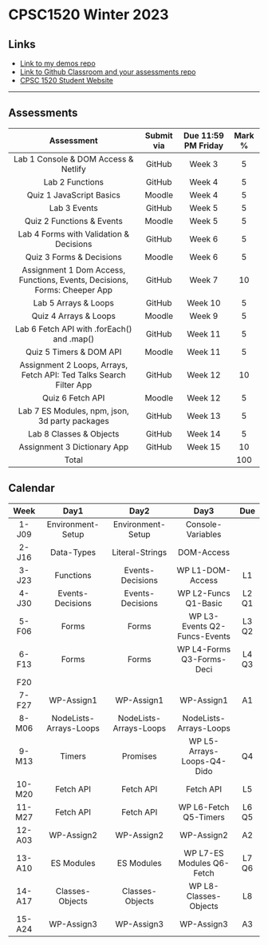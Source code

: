 # CPSC1520 Winter 2023

## Links

- [Link to my demos repo](https://github.com/RobbinLawJavaScript/javascript-demos.git)
- [Link to Github Classroom and your assessments repo](#)
- [CPSC 1520 Student Website](https://cpsc-1520.github.io/cpsc1520/)

---

## Assessments

|Assessment|Submit via|Due 11:59 PM Friday|Mark %|
|:-:|:-:|:-:|:-:|
|Lab 1 Console & DOM Access & Netlify|GitHub|Week 3|5
|Lab 2 Functions|GitHub|Week 4|5
|Quiz 1 JavaScript Basics|Moodle|Week 4|5
|Lab 3 Events|GitHub|Week 5|5
|Quiz 2 Functions & Events|Moodle|Week 5|5
|Lab 4 Forms with Validation & Decisions|GitHub|Week 6|5
|Quiz 3 Forms & Decisions|Moodle|Week 6|5
|Assignment 1 Dom Access, Functions, Events, Decisions, Forms: Cheeper App|GitHub|Week 7|10
|Lab 5 Arrays & Loops|GitHub|Week 10|5
|Quiz 4 Arrays & Loops|Moodle|Week 9|5
|Lab 6 Fetch API with .forEach() and .map()|GitHub|Week 11|5
|Quiz 5 Timers & DOM API|Moodle|Week 11|5
|Assignment 2 Loops, Arrays, Fetch API: Ted Talks Search Filter App|GitHub|Week 12|10
|Quiz 6 Fetch API|Moodle|Week 12|5
|Lab 7 ES Modules, npm, json, 3d party packages|GitHub|Week 13|5
|Lab 8 Classes & Objects|GitHub|Week 14|5
|Assignment 3 Dictionary App|GitHub|Week 15|10
|Total|||100|

## Calendar

|Week|Day1|Day2|Day3|Due|
|:-:|:-:|:-:|:-:|:-:|
|1-J09|Environment-Setup|Environment-Setup|Console-Variables|
|2-J16|Data-Types|Literal-Strings|DOM-Access|
|3-J23|Functions|Events-Decisions|WP L1-DOM-Access|L1|
|4-J30|Events-Decisions|Events-Decisions|WP L2-Funcs Q1-Basic|L2 Q1|
|5-F06|Forms|Forms|WP L3-Events Q2-Funcs-Events|L3 Q2|
|6-F13|Forms|Forms|WP L4-Forms Q3-Forms-Deci|L4 Q3|
|F20||||
|7-F27|WP-Assign1|WP-Assign1|WP-Assign1|A1|
|8-M06|NodeLists-Arrays-Loops|NodeLists-Arrays-Loops|NodeLists-Arrays-Loops|
|9-M13|Timers|Promises|WP L5-Arrays-Loops-Q4-Dido|Q4|
|10-M20|Fetch API|Fetch API|Fetch API|L5
|11-M27|Fetch API|Fetch API|WP L6-Fetch Q5-Timers|L6 Q5|
|12-A03|WP-Assign2|WP-Assign2|WP-Assign2|A2|
|13-A10|ES Modules|ES Modules|WP L7-ES Modules Q6-Fetch|L7 Q6|
|14-A17|Classes-Objects|Classes-Objects|WP L8-Classes-Objects|L8|
|15-A24|WP-Assign3|WP-Assign3|WP-Assign3|A3|
